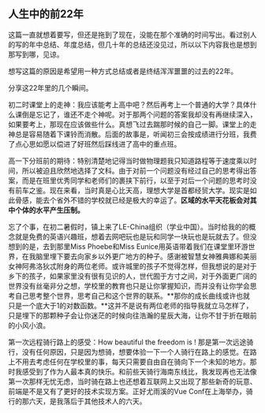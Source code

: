 ## 人生中的前22年

这篇一直就想着要写，但还是拖到了现在，没能在那个准确的时间写出。看过别人的写的年中总结、年度总结，但几十年的总结还没见过，所以以下内容我也是想到那写到哪，见谅。

想写这篇的原因是希望用一种方式总结或者是终结浑浑噩噩的过去的22年。

分享这22年里的几个瞬间。

初二时课堂上的走神：我应该能考上高中吧？然后再考上一个普通的大学？具体什么课倒是忘记了，谁还不走个神呢。对于那两个问题的答案我却没有再继续深入，如果要考上，那现在应该做些什么。真想飞过去踹那时候的自己一脚。课堂上的走神总是容易随着下课铃而消散。后面的故事是，听闻初三会按成绩进行分班，我费了点心思如愿以偿进了好班然后踩线进了高中的重点班。

高一下分班前的期待：特别清楚地记得当时做物理题我只知道路程等于速度乘以时间，所以被迫且欣然地选择了文科。由于对前一个问题没有经过自己的思考得出答案，而是在班里优秀同学和老师们的裹挟下前行，以至于对后一个问题的思考时没有前车之鉴。现在来看，当时真是心比天高，理想大学是首都经贸大学。现实是如此骨感，能去个省外不错的学校就已经是极大的幸运了。**区域的水平天花板会对其中个体的水平产生压制。**

忘了个事，在初二暑假时，镇上来了LE-China组织（学业中国）。当时给我的的概念就是免费的英语兴趣班，想着去网吧玩也是玩和同学一块玩也是玩就去了。但没想到的是，去到那里Miss Phoebe和Miss Eunice用英语带着我们在课堂里环游世界，在我脑里埋下要去向家乡以外更广地方的种子。感谢被智慧女神雅典娜和美丽女神阿弗洛狄忒附身的两位老师。或许城里的孩子不觉得怎样，但我想说的是对于乡下的孩子，如果家里没有很有见识的人，世代囿于方寸之间，对于外面更广阔的世界没有丝毫非分之想，学校里的教育也只是让你掌握知识，而并没有让你学会思考自己思考整个世界，思考自己和这个世界的联系。**那你的成长曲线或许也就只是一个底大于1的对数函数。**这并不是说有两位老师的指导我就立马怎样了，只是埋下的那颗种子会让你迷茫的时候向往浩瀚的星辰大海，让你不甘于折在眼前的小风小浪。

第一次远程骑行路上的感受：How beautiful the freedom is ! 那是第一次远途骑行，没有任何原因，只是因为想骑，想要体验一下一个人骑行在路上的感觉。在路上不用去考虑任何在学校里的事，每天只需要自由自在骑向下一个未知的地方。那时我感受到了作为人最本真的快乐。和前些天骑行海南东线比，我发现再也无法像第一次那样无忧无虑，当时骑在路上也还想着互联网上又出现了那些新奇的玩意、前端是不是又有了更好的技术实现方案。正好尤雨溪的Vue Conf在上海举办，骑行的那六天，是我落后于其他技术人的六天。

